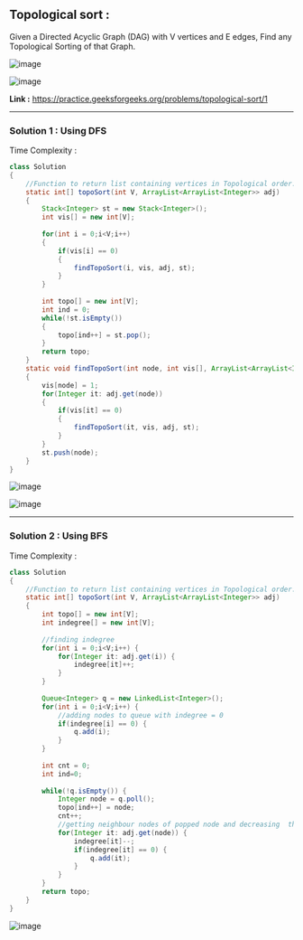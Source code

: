 ## Topological sort :
Given a Directed Acyclic Graph (DAG) with V vertices and E edges, Find any Topological Sorting of that Graph.

![image](https://user-images.githubusercontent.com/23376002/162121328-87af8297-4320-4c55-a78a-fd6291e75dd8.png)

![image](https://user-images.githubusercontent.com/23376002/162121426-784cb516-7c50-4c9d-8359-d550fa2f9a2f.png)


**Link :** https://practice.geeksforgeeks.org/problems/topological-sort/1


-----------------------------------------------------------------------------------------------------------------------------------------------


### Solution 1 : Using DFS

Time Complexity :


```java
class Solution
{
    //Function to return list containing vertices in Topological order. 
    static int[] topoSort(int V, ArrayList<ArrayList<Integer>> adj) 
    {
        Stack<Integer> st = new Stack<Integer>(); 
        int vis[] = new int[V]; 
        
        for(int i = 0;i<V;i++) 
        {
            if(vis[i] == 0) 
            {
                findTopoSort(i, vis, adj, st);
            }
        }
        
        int topo[] = new int[V];
        int ind = 0; 
        while(!st.isEmpty()) 
        {
            topo[ind++] = st.pop();
        }
        return topo; 
    }
    static void findTopoSort(int node, int vis[], ArrayList<ArrayList<Integer>> adj, Stack<Integer> st) 
    {
        vis[node] = 1; 
        for(Integer it: adj.get(node)) 
        {
            if(vis[it] == 0) 
            {
                findTopoSort(it, vis, adj, st); 
            } 
        }
        st.push(node); 
    }
}

```

![image](https://user-images.githubusercontent.com/23376002/164967808-75255467-4ea0-4607-95d6-1b5aab555f2e.png)

![image](https://user-images.githubusercontent.com/23376002/164967825-abbdfb49-ed63-44e5-a882-b1b6c243c03e.png)


-----------------------------------------------------------------------------------------------------------------------------------------------


### Solution 2 : Using BFS

Time Complexity :


```java
class Solution
{
    //Function to return list containing vertices in Topological order. 
    static int[] topoSort(int V, ArrayList<ArrayList<Integer>> adj) 
    {
        int topo[] = new int[V];
        int indegree[] = new int[V];
        
        //finding indegree
        for(int i = 0;i<V;i++) {
            for(Integer it: adj.get(i)) {
                indegree[it]++;
            }
        }
        
        Queue<Integer> q = new LinkedList<Integer>();
        for(int i = 0;i<V;i++) {
            //adding nodes to queue with indegree = 0
            if(indegree[i] == 0) {
                q.add(i);
            }
        }
        
        int cnt = 0;
        int ind=0;
        
        while(!q.isEmpty()) {
            Integer node = q.poll();
            topo[ind++] = node;
            cnt++;
            //getting neighbour nodes of popped node and decreasing  their indegree by1
            for(Integer it: adj.get(node)) {
                indegree[it]--;
                if(indegree[it] == 0) {
                    q.add(it);
                }
            }
        }
        return topo;
    }
}

```


![image](https://user-images.githubusercontent.com/23376002/164971332-4c94f924-3129-4a0e-baad-e2b33bd941ca.png)




